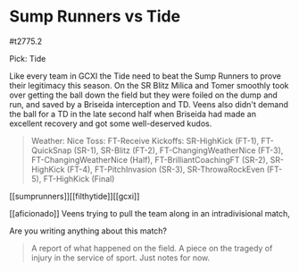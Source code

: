# Sump Runners vs Tide

#t2775.2

Pick: Tide

Like every team in GCXI the Tide need to beat the Sump Runners to prove their legitimacy this season. On the SR Blitz Milica and Tomer smoothly took over getting the ball down the field but they were foiled on the dump and run, and saved by a Briseida interception and TD. Veens also didn't demand the ball for a TD in the late second half when Briseida had made an excellent recovery and got some well-deserved kudos.

> Weather: Nice
> Toss: FT-Receive
> Kickoffs: SR-HighKick (FT-1), FT-QuickSnap (SR-1), SR-Blitz (FT-2), FT-ChangingWeatherNice (FT-3), FT-ChangingWeatherNice (Half), FT-BrilliantCoachingFT (SR-2), SR-HighKick (FT-4), FT-PitchInvasion (SR-3), SR-ThrowaRockEven (FT-5), FT-HighKick (Final)

[[sumprunners]][[filthytide]][[gcxi]]

[[aficionado]]
Veens trying to pull the team along in an intradivisional match,

Are you writing anything about this match?

> A report of what happened on the field.
> A piece on the tragedy of injury in the service of sport.
> Just notes for now.